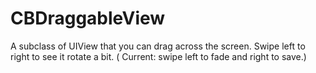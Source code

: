 CBDraggableView
===============

A subclass of UIView that you can drag across the screen. Swipe left to right to see it rotate a bit. ( Current: swipe left to fade and right to save.)
